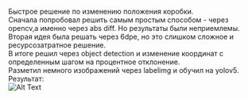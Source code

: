 Быстрое решение по изменению положения коробки.<br />
Сначала попробовал решить самым простым способом - через opencv,а именно через abs diff. Но результаты были неприемлемы.<br />
Вторая идея была решать через 6dpe, но это слишком сложное и ресурсозатратное решение.<br />
В итоге решил через object detection и изменение координат с определенным шагом на процентное отклонение.<br />
Разметил немного изображений через labelimg и обучил на yolov5.<br />
Результат:<br />
![Alt Text](https://github.com/SergeySkopin/SergeyS_pet/blob/master/BIA_detection/box_drop.gif)
